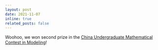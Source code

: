 ```yaml
---
layout: post
date: 2021-11-07
inline: true
related_posts: false
---
```


Woohoo, we won second prize in the [China Undergraduate Mathematical Contest in Modeling](/_news/2021CUMCM.png)!
